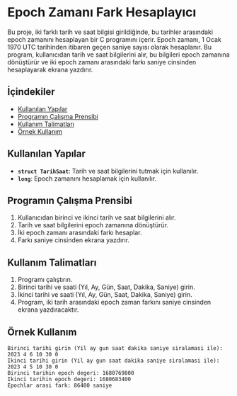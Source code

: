 # Epoch Zamanı Fark Hesaplayıcı

Bu proje, iki farklı tarih ve saat bilgisi girildiğinde, bu tarihler arasındaki epoch zamanını hesaplayan bir C programını içerir. Epoch zamanı, 1 Ocak 1970 UTC tarihinden itibaren geçen saniye sayısı olarak hesaplanır. Bu program, kullanıcıdan tarih ve saat bilgilerini alır, bu bilgileri epoch zamanına dönüştürür ve iki epoch zamanı arasındaki farkı saniye cinsinden hesaplayarak ekrana yazdırır.

## İçindekiler

- [Kullanılan Yapılar](#kullanılan-yapılar)
- [Programın Çalışma Prensibi](#programın-çalışma-prensibi)
- [Kullanım Talimatları](#kullanım-talimatları)
- [Örnek Kullanım](#örnek-kullanım)

## Kullanılan Yapılar

- **`struct TarihSaat`**: Tarih ve saat bilgilerini tutmak için kullanılır.
- **`long`**: Epoch zamanını hesaplamak için kullanılır.

## Programın Çalışma Prensibi

1. Kullanıcıdan birinci ve ikinci tarih ve saat bilgilerini alır.
2. Tarih ve saat bilgilerini epoch zamanına dönüştürür.
3. İki epoch zamanı arasındaki farkı hesaplar.
4. Farkı saniye cinsinden ekrana yazdırır.

## Kullanım Talimatları

1. Programı çalıştırın.
2. Birinci tarihi ve saati (Yıl, Ay, Gün, Saat, Dakika, Saniye) girin.
3. İkinci tarihi ve saati (Yıl, Ay, Gün, Saat, Dakika, Saniye) girin.
4. Program, iki tarih arasındaki epoch zaman farkını saniye cinsinden ekrana yazdıracaktır.

## Örnek Kullanım

```shell
Birinci tarihi girin (Yil ay gun saat dakika saniye siralamasi ile): 2023 4 6 10 30 0
Ikinci tarihi girin (Yil ay gun saat dakika saniye siralamasi ile): 2023 4 5 10 30 0
Birinci tarihin epoch degeri: 1680769800
Ikinci tarihin epoch degeri: 1680683400
Epochlar arasi fark: 86400 saniye
